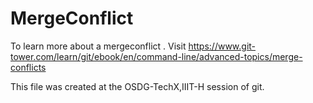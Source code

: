 # MergeConflict

To learn more about a mergeconflict . Visit https://www.git-tower.com/learn/git/ebook/en/command-line/advanced-topics/merge-conflicts


This file was created at the OSDG-TechX,IIIT-H session of git.
